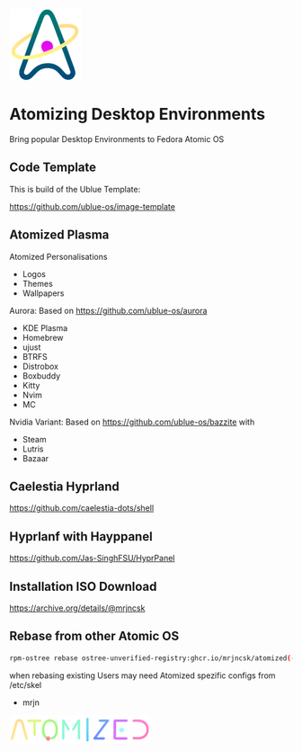 ![Logo](Data/atomized/usr/share/atomized/Logo.png)

# Atomizing Desktop Environments

Bring popular Desktop Environments to Fedora Atomic OS

## Code Template

This is build of the Ublue Template:

https://github.com/ublue-os/image-template


## Atomized Plasma

Atomized Personalisations

- Logos
- Themes
- Wallpapers

Aurora:
Based on https://github.com/ublue-os/aurora

- KDE Plasma
- Homebrew
- ujust
- BTRFS
- Distrobox
- Boxbuddy
- Kitty
- Nvim
- MC

Nvidia Variant:
Based on https://github.com/ublue-os/bazzite with

- Steam
- Lutris
- Bazaar

## Caelestia Hyprland

https://github.com/caelestia-dots/shell

## Hyprlanf with Hayppanel

https://github.com/Jas-SinghFSU/HyprPanel

## Installation ISO Download

https://archive.org/details/@mrjncsk

## Rebase from other Atomic OS

```bash
rpm-ostree rebase ostree-unverified-registry:ghcr.io/mrjncsk/atomized(-desktop)(-nvidia)
```

when rebasing existing Users may need Atomized spezific configs from /etc/skel

- mrjn

![Title](Data/atomized/usr/share/atomized/Title.png)
